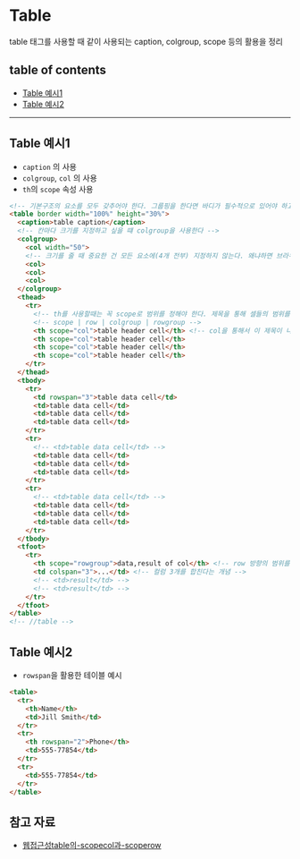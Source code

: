 # Table
table 태그를 사용할 때 같이 사용되는 caption, colgroup, scope 등의 활용을 정리

## table of contents
- [Table 예시1](#Table-예시1)
- [Table 예시2](#Table-예시2)


---

## Table 예시1
- `caption` 의 사용
- `colgroup`, `col` 의 사용
- `th`의 `scope` 속성 사용

```html
<!-- 기본구조의 요소를 모두 갖추어야 한다. 그룹핑을 한다면 바디가 필수적으로 있어야 하고, 부가적으로 헤드, 풋이 있어야 한다. -->
<table border width="100%" height="30%">
  <caption>table caption</caption>
  <!-- 칸마다 크기를 지정하고 싶을 떄 colgroup을 사용한다 -->
  <colgroup>
    <col width="50">
    <!-- 크기를 줄 때 중요한 건 모든 요소에(4개 전부) 지정하지 않는다. 왜냐하면 브라우저마다 한칸의 크기가 보더를 포함하는 경우, 아닌 경우가 있으므로 하나를 뺴고 해야 브라우저마다 호환성이 높아진다.  -->
    <col>
    <col>
    <col>
  </colgroup>
  <thead>
    <tr>
      <!-- th를 사용할때는 꼭 scope로 범위를 정해야 한다. 제목을 통해 셀들의 범위를 정해야 한다. -->
      <!-- scope | row | colgroup | rowgroup -->
      <th scope="col">table header cell</th> <!-- col을 통해서 이 제목이 나타내는 방향을 나타낸다. 열 방향이라는 것을 표시-->
      <th scope="col">table header cell</th>
      <th scope="col">table header cell</th>
      <th scope="col">table header cell</th>
    </tr>
  </thead>
  <tbody>
    <tr>
      <td rowspan="3">table data cell</td>
      <td>table data cell</td>
      <td>table data cell</td>
      <td>table data cell</td>
    </tr>
    <tr>
      <!-- <td>table data cell</td> -->
      <td>table data cell</td>
      <td>table data cell</td>
      <td>table data cell</td>
    </tr>
    <tr>
      <!-- <td>table data cell</td> -->
      <td>table data cell</td>
      <td>table data cell</td>
      <td>table data cell</td>
    </tr>
  </tbody>
  <tfoot>
    <tr>
      <th scope="rowgroup">data,result of col</th> <!-- row 방향의 범위를 나타낸다.-->
      <td colspan="3">...</td> <!-- 컬럼 3개를 합친다는 개념 -->
      <!-- <td>result</td> -->
      <!-- <td>result</td> -->
    </tr>
  </tfoot>
</table>
<!-- //table -->
```


## Table 예시2
- `rowspan`을 활용한 테이블 예시

```html
<table>
  <tr>
    <th>Name</th>
    <td>Jill Smith</td>
  </tr>
  <tr>
    <th rowspan="2">Phone</th>
    <td>555-77854</td>
  </tr>
  <tr>
    <td>555-77854</td>
  </tr>
</table>
```



## 참고 자료

- [웹접근성table의-scopecol과-scoperow](https://jowook.tistory.com/entry/%EC%9B%B9%EC%A0%91%EA%B7%BC%EC%84%B1table%EC%9D%98-scopecol%EA%B3%BC-scoperow)